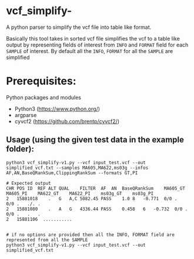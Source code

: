 # vcf_simplify-
A python parser to simplify the vcf file into table like format.

Basically this tool takes in sorted vcf file simplifies the vcf to a table like output by representing fields of interest from `INFO` and `FORMAT` field for each `SAMPLE` of interest.
By default all the `INFO`, `FORMAT` for all the `SAMPLE` are simplified


# Prerequisites:
Python packages and modules
- Python3 (https://www.python.org/)
- argparse
- cyvcf2 (https://github.com/brentp/cyvcf2/)

## Usage (**using the given test data in the example folder**): 

    python3 vcf_simplify-v1.py --vcf input_test.vcf --out simplified_vcf.txt --samples MA605,MA622,ms03g --infos AF,AN,BaseQRankSum,ClippingRankSum --formats GT,PI
    
    # Expected output
    CHR	POS	ID	REF	ALT	QUAL	FILTER	AF	AN	BaseQRankSum	MA605_GT	MA605_PI	MA622_GT	MA622_PI	ms03g_GT	ms03g_PI
    2	15881018	.	G	A,C	5082.45	PASS	1.0	8	-0.771	0/0	.	0/0	.	./.	.
    2	15881080	.	A	G	4336.44	PASS	0.458	6	-0.732	0/0	.	0/0	.	.	.
    2	15881106  ...........
    
    
    # if no options are provided then all the INFO, FORMAT field are represented from all the SAMPLE
    python3 vcf_simplify-v1.py --vcf input_test.vcf --out simplified_vcf.txt
    
